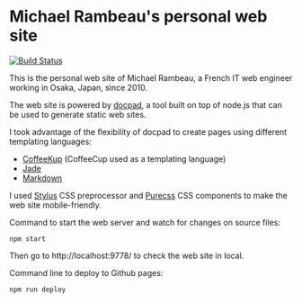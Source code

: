 # Michael Rambeau's personal web site

[![Build Status](https://travis-ci.org/michaelrambeau/website.svg?branch=master)](https://travis-ci.org/michaelrambeau/website)

This is the personal web site of Michael Rambeau, a French IT web engineer working in Osaka, Japan, since 2010.

The web site is powered by [docpad](http://docpad.org), a tool built on top of node.js that can be used to generate static web sites.

I took advantage of the flexibility of docpad to create pages using different templating languages:

* [CoffeeKup](http://coffeekup.org/) (CoffeeCup used as a templating language)
* [Jade](http://jade-lang.com/)
* [Markdown](https://daringfireball.net/projects/markdown/basics)

I used [Stylus](https://github.com/learnboost/stylus) CSS preprocessor and [Purecss](http://purecss.io) CSS components to make the web site mobile-friendly.

Command to start the web server and watch for changes on source files:

```
npm start
```

Then go to http://localhost:9778/ to check the web site in local.

Command line to deploy to Github pages:

```
npm run deploy
```
